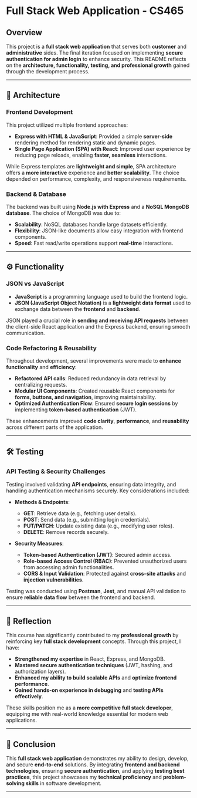 # Full Stack Web Application - CS465  

## Overview  
This project is a **full stack web application** that serves both **customer** and **administrative** sides. The final iteration focused on implementing **secure authentication for admin login** to enhance security. This README reflects on the **architecture, functionality, testing, and professional growth** gained through the development process.  

---

## 📌 Architecture  

### Frontend Development  
This project utilized multiple frontend approaches:  

- **Express with HTML & JavaScript**: Provided a simple **server-side** rendering method for rendering static and dynamic pages.  
- **Single Page Application (SPA) with React**: Improved user experience by reducing page reloads, enabling **faster, seamless** interactions.  

While Express templates are **lightweight and simple**, SPA architecture offers a **more interactive** experience and **better scalability**. The choice depended on performance, complexity, and responsiveness requirements.  

### Backend & Database  
The backend was built using **Node.js with Express** and a **NoSQL MongoDB database**. The choice of MongoDB was due to:  

- **Scalability**: NoSQL databases handle large datasets efficiently.  
- **Flexibility**: JSON-like documents allow easy integration with frontend components.  
- **Speed**: Fast read/write operations support **real-time** interactions.  

---

## ⚙️ Functionality  

### JSON vs JavaScript  
- **JavaScript** is a programming language used to build the frontend logic.  
- **JSON (JavaScript Object Notation)** is a **lightweight data format** used to exchange data between the **frontend** and **backend**.  

JSON played a crucial role in **sending and receiving API requests** between the client-side React application and the Express backend, ensuring smooth communication.  

### Code Refactoring & Reusability  
Throughout development, several improvements were made to **enhance functionality** and **efficiency**:  
- **Refactored API calls**: Reduced redundancy in data retrieval by centralizing requests.  
- **Modular UI Components**: Created reusable React components for **forms, buttons, and navigation**, improving maintainability.  
- **Optimized Authentication Flow**: Ensured **secure login sessions** by implementing **token-based authentication** (JWT).  

These enhancements improved **code clarity**, **performance**, and **reusability** across different parts of the application.  

---

## 🛠️ Testing  

### API Testing & Security Challenges  
Testing involved validating **API endpoints**, ensuring data integrity, and handling authentication mechanisms securely. Key considerations included:  

- **Methods & Endpoints**:  
  - **GET**: Retrieve data (e.g., fetching user details).  
  - **POST**: Send data (e.g., submitting login credentials).  
  - **PUT/PATCH**: Update existing data (e.g., modifying user roles).  
  - **DELETE**: Remove records securely.  

- **Security Measures**:  
  - **Token-based Authentication (JWT)**: Secured admin access.  
  - **Role-based Access Control (RBAC)**: Prevented unauthorized users from accessing admin functionalities.  
  - **CORS & Input Validation**: Protected against **cross-site attacks** and **injection vulnerabilities**.  

Testing was conducted using **Postman**, **Jest**, and manual API validation to ensure **reliable data flow** between the frontend and backend.  

---

## 🎯 Reflection  

This course has significantly contributed to my **professional growth** by reinforcing key **full stack development** concepts. Through this project, I have:  

- **Strengthened my expertise** in React, Express, and MongoDB.  
- **Mastered secure authentication techniques** (JWT, hashing, and authorization layers).  
- **Enhanced my ability to build scalable APIs** and **optimize frontend performance**.  
- **Gained hands-on experience in debugging** and **testing APIs effectively**.  

These skills position me as a **more competitive full stack developer**, equipping me with real-world knowledge essential for modern web applications.  

---

## 🚀 Conclusion  

This **full stack web application** demonstrates my ability to design, develop, and secure **end-to-end** solutions. By integrating **frontend and backend technologies**, ensuring **secure authentication**, and applying **testing best practices**, this project showcases my **technical proficiency** and **problem-solving skills** in software development.  

---
